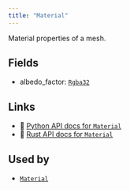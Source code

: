 ```yaml
---
title: "Material"
---
```


Material properties of a mesh.

## Fields

* albedo_factor: [`Rgba32`](../datatypes/rgba32.md)

## Links
 * 🐍 [Python API docs for `Material`](https://ref.rerun.io/docs/python/HEAD/package/rerun/datatypes/material/)
 * 🦀 [Rust API docs for `Material`](https://docs.rs/rerun/0.9.0-alpha.6/rerun/datatypes/struct.Material.html)


## Used by

* [`Material`](../components/material.md)
